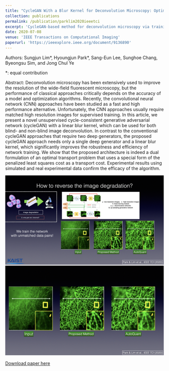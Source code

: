 ```yaml
---
title: "CycleGAN With a Blur Kernel for Deconvolution Microscopy: Optimal Transport Geometry"
collection: publications
permalink: /publication/parklim2020ieeetci
excerpt: 'CycleGAN-based method for deconvolution microscopy via training with unmatched data pairs.'
date: 2020-07-08
venue: 'IEEE Transactions on Computational Imaging'
paperurl: 'https://ieeexplore.ieee.org/document/9136890'
---
```

Authors: Sungjun Lim*, Hyoungjun Park*, Sang-Eun Lee, Sunghoe Chang, Byeongsu Sim, and Jong Chul Ye

*: equal contribution

Abstract: Deconvolution microscopy has been extensively used to improve the resolution of the wide-field fluorescent microscopy, 
but the performance of classical approaches critically depends on the accuracy of a model and optimization algorithms. 
Recently, the convolutional neural network (CNN) approaches have been studied as a fast and high performance alternative. 
Unfortunately, the CNN approaches usually require matched high resolution images for supervised training. In this article, 
we present a novel unsupervised cycle-consistent generative adversarial network (cycleGAN) with a linear blur kernel, which 
can be used for both blind- and non-blind image deconvolution. In contrast to the conventional cycleGAN approaches that 
require two deep generators, the proposed cycleGAN approach needs only a single deep generator and a linear blur kernel, 
which significantly improves the robustness and efficiency of network training. We show that the proposed architecture 
is indeed a dual formulation of an optimal transport problem that uses a special form of the penalized least squares cost 
as a transport cost. Experimental results using simulated and real experimental data confirm the efficacy of the algorithm.


![img1](../images/ieee_tci_1.jpeg)
![img2](../images/ieee_tci_2.jpeg)

[Download paper here](https://ieeexplore.ieee.org/document/9136890)